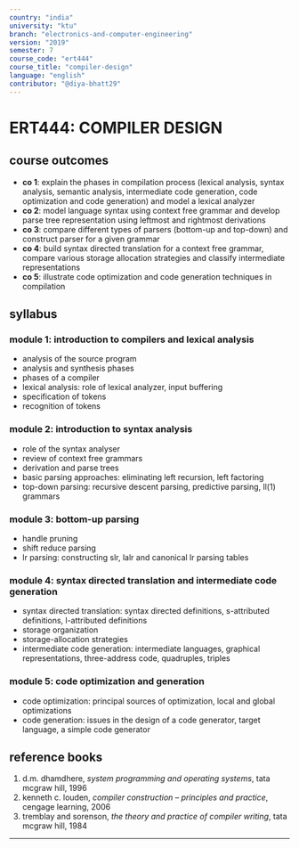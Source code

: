 ```yaml
---
country: "india"
university: "ktu"
branch: "electronics-and-computer-engineering"
version: "2019"
semester: 7
course_code: "ert444"
course_title: "compiler-design"
language: "english"
contributor: "@diya-bhatt29"
---
```


# ERT444: COMPILER DESIGN

## course outcomes

- **co 1**: explain the phases in compilation process (lexical analysis, syntax analysis, semantic analysis, intermediate code generation, code optimization and code generation) and model a lexical analyzer  
- **co 2**: model language syntax using context free grammar and develop parse tree representation using leftmost and rightmost derivations  
- **co 3**: compare different types of parsers (bottom-up and top-down) and construct parser for a given grammar  
- **co 4**: build syntax directed translation for a context free grammar, compare various storage allocation strategies and classify intermediate representations  
- **co 5**: illustrate code optimization and code generation techniques in compilation  

## syllabus

### module 1: introduction to compilers and lexical analysis

- analysis of the source program  
- analysis and synthesis phases  
- phases of a compiler  
- lexical analysis: role of lexical analyzer, input buffering  
- specification of tokens  
- recognition of tokens  

### module 2: introduction to syntax analysis

- role of the syntax analyser  
- review of context free grammars  
- derivation and parse trees  
- basic parsing approaches: eliminating left recursion, left factoring  
- top-down parsing: recursive descent parsing, predictive parsing, ll(1) grammars  

### module 3: bottom-up parsing

- handle pruning  
- shift reduce parsing  
- lr parsing: constructing slr, lalr and canonical lr parsing tables  

### module 4: syntax directed translation and intermediate code generation

- syntax directed translation: syntax directed definitions, s-attributed definitions, l-attributed definitions  
- storage organization  
- storage-allocation strategies  
- intermediate code generation: intermediate languages, graphical representations, three-address code, quadruples, triples  

### module 5: code optimization and generation

- code optimization: principal sources of optimization, local and global optimizations  
- code generation: issues in the design of a code generator, target language, a simple code generator  

## reference books

1. d.m. dhamdhere, *system programming and operating systems*, tata mcgraw hill, 1996  
2. kenneth c. louden, *compiler construction – principles and practice*, cengage learning, 2006  
3. tremblay and sorenson, *the theory and practice of compiler writing*, tata mcgraw hill, 1984  
****
